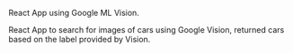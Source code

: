 React App using Google ML Vision.

React App to search for images of cars using Google Vision, returned cars based on the label provided by Vision. 
